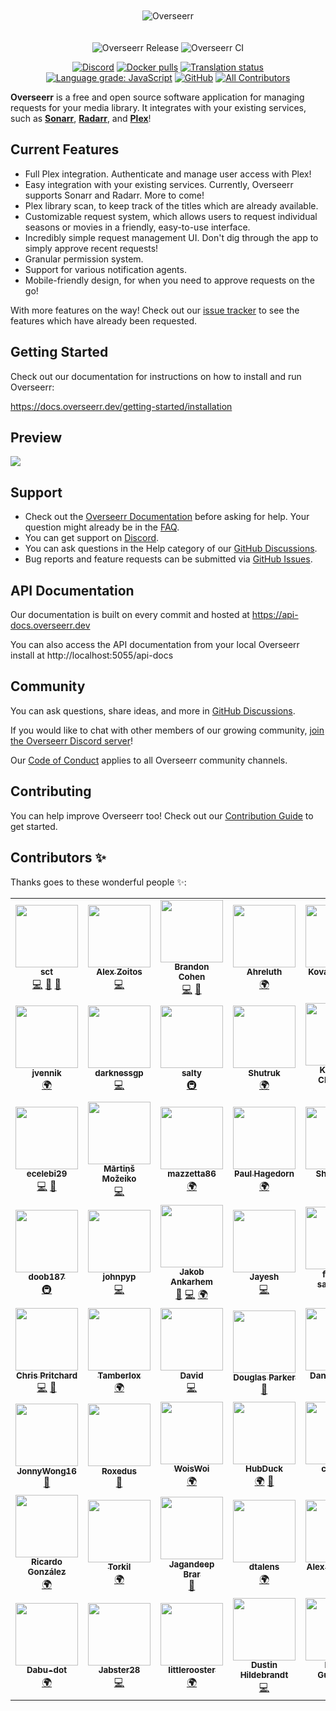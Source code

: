 <p align="center">
<img src="./public/logo_full.svg" alt="Overseerr" style="margin: 20px 0;">
</p>
<p align="center">
<img src="https://github.com/sct/overseerr/workflows/Overseerr%20Release/badge.svg?branch=master" alt="Overseerr Release" />
<img src="https://github.com/sct/overseerr/workflows/Overseerr%20CI/badge.svg" alt="Overseerr CI">
</p>
<p align="center">
<a href="https://discord.gg/overseerr"><img src="https://img.shields.io/discord/783137440809746482" alt="Discord"></a>
<a href="https://hub.docker.com/r/sctx/overseerr"><img src="https://img.shields.io/docker/pulls/sctx/overseerr" alt="Docker pulls"></a>
<a href="https://hosted.weblate.org/engage/overseerr/"><img src="https://hosted.weblate.org/widgets/overseerr/-/overseerr-frontend/svg-badge.svg" alt="Translation status" /></a>
<a href="https://lgtm.com/projects/g/sct/overseerr/context:javascript"><img alt="Language grade: JavaScript" src="https://img.shields.io/lgtm/grade/javascript/g/sct/overseerr.svg?logo=lgtm&logoWidth=18"/></a>
<a href="https://github.com/sct/overseerr/blob/develop/LICENSE"><img alt="GitHub" src="https://img.shields.io/github/license/sct/overseerr"></a>
<!-- ALL-CONTRIBUTORS-BADGE:START - Do not remove or modify this section -->
<a href="#contributors-"><img alt="All Contributors" src="https://img.shields.io/badge/all_contributors-56-orange.svg"/></a>
<!-- ALL-CONTRIBUTORS-BADGE:END -->
</p>

**Overseerr** is a free and open source software application for managing requests for your media library. It integrates with your existing services, such as **[Sonarr](https://sonarr.tv/)**, **[Radarr](https://radarr.video/)**, and **[Plex](https://www.plex.tv/)**!

## Current Features

- Full Plex integration. Authenticate and manage user access with Plex!
- Easy integration with your existing services. Currently, Overseerr supports Sonarr and Radarr. More to come!
- Plex library scan, to keep track of the titles which are already available.
- Customizable request system, which allows users to request individual seasons or movies in a friendly, easy-to-use interface.
- Incredibly simple request management UI. Don't dig through the app to simply approve recent requests!
- Granular permission system.
- Support for various notification agents.
- Mobile-friendly design, for when you need to approve requests on the go!

With more features on the way! Check out our [issue tracker](https://github.com/sct/overseerr/issues) to see the features which have already been requested.

## Getting Started

Check out our documentation for instructions on how to install and run Overseerr:

https://docs.overseerr.dev/getting-started/installation

## Preview

<img src="./public/preview.jpg">

## Support

- Check out the [Overseerr Documentation](https://docs.overseerr.dev/) before asking for help. Your question might already be in the [FAQ](https://docs.overseerr.dev/support/faq).
- You can get support on [Discord](https://discord.gg/overseerr).
- You can ask questions in the Help category of our [GitHub Discussions](https://github.com/sct/overseerr/discussions).
- Bug reports and feature requests can be submitted via [GitHub Issues](https://github.com/sct/overseerr/issues).

## API Documentation

Our documentation is built on every commit and hosted at https://api-docs.overseerr.dev

You can also access the API documentation from your local Overseerr install at http://localhost:5055/api-docs

## Community

You can ask questions, share ideas, and more in [GitHub Discussions](https://github.com/sct/overseerr/discussions).

If you would like to chat with other members of our growing community, [join the Overseerr Discord server](https://discord.gg/overseerr)!

Our [Code of Conduct](https://github.com/sct/overseerr/blob/develop/CODE_OF_CONDUCT.md) applies to all Overseerr community channels.

## Contributing

You can help improve Overseerr too! Check out our [Contribution Guide](https://github.com/sct/overseerr/blob/develop/CONTRIBUTING.md) to get started.

## Contributors ✨

Thanks goes to these wonderful people ✨:

<!-- ALL-CONTRIBUTORS-LIST:START - Do not remove or modify this section -->
<!-- prettier-ignore-start -->
<!-- markdownlint-disable -->
<table>
  <tr>
    <td align="center"><a href="https://sct.dev"><img src="https://avatars1.githubusercontent.com/u/234213?v=4?s=100" width="100px;" alt=""/><br /><sub><b>sct</b></sub></a><br /><a href="https://github.com/sct/overseerr/commits?author=sct" title="Code">💻</a> <a href="#design-sct" title="Design">🎨</a> <a href="#ideas-sct" title="Ideas, Planning, & Feedback">🤔</a></td>
    <td align="center"><a href="https://github.com/azoitos"><img src="https://avatars2.githubusercontent.com/u/26529049?v=4?s=100" width="100px;" alt=""/><br /><sub><b>Alex Zoitos</b></sub></a><br /><a href="https://github.com/sct/overseerr/commits?author=azoitos" title="Code">💻</a></td>
    <td align="center"><a href="https://github.com/OwsleyJr"><img src="https://avatars3.githubusercontent.com/u/8635678?v=4?s=100" width="100px;" alt=""/><br /><sub><b>Brandon Cohen</b></sub></a><br /><a href="https://github.com/sct/overseerr/commits?author=OwsleyJr" title="Code">💻</a> <a href="https://github.com/sct/overseerr/commits?author=OwsleyJr" title="Documentation">📖</a></td>
    <td align="center"><a href="https://github.com/Ahreluth"><img src="https://avatars2.githubusercontent.com/u/75682440?v=4?s=100" width="100px;" alt=""/><br /><sub><b>Ahreluth</b></sub></a><br /><a href="#translation-Ahreluth" title="Translation">🌍</a></td>
    <td align="center"><a href="https://github.com/KovalevArtem"><img src="https://avatars0.githubusercontent.com/u/36500228?v=4?s=100" width="100px;" alt=""/><br /><sub><b>KovalevArtem</b></sub></a><br /><a href="#translation-KovalevArtem" title="Translation">🌍</a></td>
    <td align="center"><a href="https://github.com/GiyomuWeb"><img src="https://avatars0.githubusercontent.com/u/62489209?v=4?s=100" width="100px;" alt=""/><br /><sub><b>GiyomuWeb</b></sub></a><br /><a href="#translation-GiyomuWeb" title="Translation">🌍</a></td>
    <td align="center"><a href="https://github.com/angrycuban13"><img src="https://avatars3.githubusercontent.com/u/39564898?v=4?s=100" width="100px;" alt=""/><br /><sub><b>Angry Cuban</b></sub></a><br /><a href="https://github.com/sct/overseerr/commits?author=angrycuban13" title="Documentation">📖</a></td>
  </tr>
  <tr>
    <td align="center"><a href="https://github.com/jvennik"><img src="https://avatars3.githubusercontent.com/u/6672637?v=4?s=100" width="100px;" alt=""/><br /><sub><b>jvennik</b></sub></a><br /><a href="#translation-jvennik" title="Translation">🌍</a></td>
    <td align="center"><a href="https://github.com/darknessgp"><img src="https://avatars0.githubusercontent.com/u/1521243?v=4?s=100" width="100px;" alt=""/><br /><sub><b>darknessgp</b></sub></a><br /><a href="https://github.com/sct/overseerr/commits?author=darknessgp" title="Code">💻</a></td>
    <td align="center"><a href="https://github.com/saltydk"><img src="https://avatars1.githubusercontent.com/u/6587950?v=4?s=100" width="100px;" alt=""/><br /><sub><b>salty</b></sub></a><br /><a href="#infra-saltydk" title="Infrastructure (Hosting, Build-Tools, etc)">🚇</a></td>
    <td align="center"><a href="https://github.com/Shutruk"><img src="https://avatars2.githubusercontent.com/u/9198633?v=4?s=100" width="100px;" alt=""/><br /><sub><b>Shutruk</b></sub></a><br /><a href="#translation-Shutruk" title="Translation">🌍</a></td>
    <td align="center"><a href="https://github.com/krystiancharubin"><img src="https://avatars2.githubusercontent.com/u/17775600?v=4?s=100" width="100px;" alt=""/><br /><sub><b>Krystian Charubin</b></sub></a><br /><a href="#design-krystiancharubin" title="Design">🎨</a></td>
    <td align="center"><a href="https://github.com/kieron"><img src="https://avatars2.githubusercontent.com/u/8655212?v=4?s=100" width="100px;" alt=""/><br /><sub><b>Kieron Boswell</b></sub></a><br /><a href="https://github.com/sct/overseerr/commits?author=kieron" title="Code">💻</a></td>
    <td align="center"><a href="https://github.com/samwiseg0"><img src="https://avatars1.githubusercontent.com/u/2241731?v=4?s=100" width="100px;" alt=""/><br /><sub><b>samwiseg0</b></sub></a><br /><a href="#question-samwiseg0" title="Answering Questions">💬</a> <a href="#infra-samwiseg0" title="Infrastructure (Hosting, Build-Tools, etc)">🚇</a></td>
  </tr>
  <tr>
    <td align="center"><a href="https://github.com/ecelebi29"><img src="https://avatars2.githubusercontent.com/u/8337120?v=4?s=100" width="100px;" alt=""/><br /><sub><b>ecelebi29</b></sub></a><br /><a href="https://github.com/sct/overseerr/commits?author=ecelebi29" title="Code">💻</a> <a href="https://github.com/sct/overseerr/commits?author=ecelebi29" title="Documentation">📖</a></td>
    <td align="center"><a href="https://github.com/mmozeiko"><img src="https://avatars3.githubusercontent.com/u/1665010?v=4?s=100" width="100px;" alt=""/><br /><sub><b>Mārtiņš Možeiko</b></sub></a><br /><a href="https://github.com/sct/overseerr/commits?author=mmozeiko" title="Code">💻</a></td>
    <td align="center"><a href="https://github.com/mazzetta86"><img src="https://avatars2.githubusercontent.com/u/45591560?v=4?s=100" width="100px;" alt=""/><br /><sub><b>mazzetta86</b></sub></a><br /><a href="#translation-mazzetta86" title="Translation">🌍</a></td>
    <td align="center"><a href="https://github.com/Panzer1119"><img src="https://avatars1.githubusercontent.com/u/23016343?v=4?s=100" width="100px;" alt=""/><br /><sub><b>Paul Hagedorn</b></sub></a><br /><a href="#translation-Panzer1119" title="Translation">🌍</a></td>
    <td align="center"><a href="https://github.com/Shagon94"><img src="https://avatars3.githubusercontent.com/u/9140783?v=4?s=100" width="100px;" alt=""/><br /><sub><b>Shagon94</b></sub></a><br /><a href="#translation-Shagon94" title="Translation">🌍</a></td>
    <td align="center"><a href="https://github.com/sebstrgg"><img src="https://avatars3.githubusercontent.com/u/27026694?v=4?s=100" width="100px;" alt=""/><br /><sub><b>sebstrgg</b></sub></a><br /><a href="#translation-sebstrgg" title="Translation">🌍</a></td>
    <td align="center"><a href="https://github.com/danshilm"><img src="https://avatars2.githubusercontent.com/u/20923978?v=4?s=100" width="100px;" alt=""/><br /><sub><b>Danshil Mungur</b></sub></a><br /><a href="https://github.com/sct/overseerr/commits?author=danshilm" title="Code">💻</a> <a href="https://github.com/sct/overseerr/commits?author=danshilm" title="Documentation">📖</a></td>
  </tr>
  <tr>
    <td align="center"><a href="https://github.com/doob187"><img src="https://avatars1.githubusercontent.com/u/60312740?v=4?s=100" width="100px;" alt=""/><br /><sub><b>doob187</b></sub></a><br /><a href="#infra-doob187" title="Infrastructure (Hosting, Build-Tools, etc)">🚇</a></td>
    <td align="center"><a href="https://github.com/johnpyp"><img src="https://avatars2.githubusercontent.com/u/20625636?v=4?s=100" width="100px;" alt=""/><br /><sub><b>johnpyp</b></sub></a><br /><a href="https://github.com/sct/overseerr/commits?author=johnpyp" title="Code">💻</a></td>
    <td align="center"><a href="https://github.com/ankarhem"><img src="https://avatars1.githubusercontent.com/u/14110063?v=4?s=100" width="100px;" alt=""/><br /><sub><b>Jakob Ankarhem</b></sub></a><br /><a href="https://github.com/sct/overseerr/commits?author=ankarhem" title="Documentation">📖</a> <a href="https://github.com/sct/overseerr/commits?author=ankarhem" title="Code">💻</a> <a href="#translation-ankarhem" title="Translation">🌍</a></td>
    <td align="center"><a href="https://github.com/jayesh100"><img src="https://avatars1.githubusercontent.com/u/8022175?v=4?s=100" width="100px;" alt=""/><br /><sub><b>Jayesh</b></sub></a><br /><a href="https://github.com/sct/overseerr/commits?author=jayesh100" title="Code">💻</a></td>
    <td align="center"><a href="https://github.com/flying-sausages"><img src="https://avatars1.githubusercontent.com/u/23618693?v=4?s=100" width="100px;" alt=""/><br /><sub><b>flying-sausages</b></sub></a><br /><a href="https://github.com/sct/overseerr/commits?author=flying-sausages" title="Documentation">📖</a></td>
    <td align="center"><a href="https://github.com/hirenshah"><img src="https://avatars2.githubusercontent.com/u/418112?v=4?s=100" width="100px;" alt=""/><br /><sub><b>hirenshah</b></sub></a><br /><a href="https://github.com/sct/overseerr/commits?author=hirenshah" title="Documentation">📖</a></td>
    <td align="center"><a href="https://github.com/TheCatLady"><img src="https://avatars0.githubusercontent.com/u/52870424?v=4?s=100" width="100px;" alt=""/><br /><sub><b>TheCatLady</b></sub></a><br /><a href="https://github.com/sct/overseerr/commits?author=TheCatLady" title="Code">💻</a> <a href="#translation-TheCatLady" title="Translation">🌍</a> <a href="https://github.com/sct/overseerr/commits?author=TheCatLady" title="Documentation">📖</a></td>
  </tr>
  <tr>
    <td align="center"><a href="https://github.com/chriscpritchard"><img src="https://avatars1.githubusercontent.com/u/1839074?v=4?s=100" width="100px;" alt=""/><br /><sub><b>Chris Pritchard</b></sub></a><br /><a href="https://github.com/sct/overseerr/commits?author=chriscpritchard" title="Code">💻</a> <a href="https://github.com/sct/overseerr/commits?author=chriscpritchard" title="Documentation">📖</a></td>
    <td align="center"><a href="https://github.com/Tamberlox"><img src="https://avatars3.githubusercontent.com/u/56069014?v=4?s=100" width="100px;" alt=""/><br /><sub><b>Tamberlox</b></sub></a><br /><a href="#translation-Tamberlox" title="Translation">🌍</a></td>
    <td align="center"><a href="https://hmnd.io"><img src="https://avatars.githubusercontent.com/u/12853597?v=4?s=100" width="100px;" alt=""/><br /><sub><b>David</b></sub></a><br /><a href="https://github.com/sct/overseerr/commits?author=hmnd" title="Code">💻</a></td>
    <td align="center"><a href="https://www.douglas-parker.com"><img src="https://avatars.githubusercontent.com/u/18235822?v=4?s=100" width="100px;" alt=""/><br /><sub><b>Douglas Parker</b></sub></a><br /><a href="https://github.com/sct/overseerr/commits?author=douglasparker" title="Documentation">📖</a></td>
    <td align="center"><a href="https://github.com/dancarter"><img src="https://avatars.githubusercontent.com/u/4387516?v=4?s=100" width="100px;" alt=""/><br /><sub><b>Daniel Carter</b></sub></a><br /><a href="https://github.com/sct/overseerr/commits?author=dancarter" title="Code">💻</a></td>
    <td align="center"><a href="https://nuro.dev"><img src="https://avatars.githubusercontent.com/u/4991309?v=4?s=100" width="100px;" alt=""/><br /><sub><b>nuro</b></sub></a><br /><a href="https://github.com/sct/overseerr/commits?author=NuroDev" title="Documentation">📖</a></td>
    <td align="center"><a href="https://github.com/onedr0p"><img src="https://avatars.githubusercontent.com/u/213795?v=4?s=100" width="100px;" alt=""/><br /><sub><b>ᗪєνιη ᗷυнʟ</b></sub></a><br /><a href="#infra-onedr0p" title="Infrastructure (Hosting, Build-Tools, etc)">🚇</a></td>
  </tr>
  <tr>
    <td align="center"><a href="https://github.com/JonnyWong16"><img src="https://avatars.githubusercontent.com/u/9099342?v=4?s=100" width="100px;" alt=""/><br /><sub><b>JonnyWong16</b></sub></a><br /><a href="https://github.com/sct/overseerr/commits?author=JonnyWong16" title="Documentation">📖</a></td>
    <td align="center"><a href="https://github.com/Roxedus"><img src="https://avatars.githubusercontent.com/u/7110194?v=4?s=100" width="100px;" alt=""/><br /><sub><b>Roxedus</b></sub></a><br /><a href="https://github.com/sct/overseerr/commits?author=Roxedus" title="Documentation">📖</a></td>
    <td align="center"><a href="https://github.com/WoisWoi"><img src="https://avatars.githubusercontent.com/u/75491231?v=4?s=100" width="100px;" alt=""/><br /><sub><b>WoisWoi</b></sub></a><br /><a href="#translation-WoisWoi" title="Translation">🌍</a></td>
    <td align="center"><a href="https://github.com/HubDuck"><img src="https://avatars.githubusercontent.com/u/77843475?v=4?s=100" width="100px;" alt=""/><br /><sub><b>HubDuck</b></sub></a><br /><a href="#translation-HubDuck" title="Translation">🌍</a> <a href="https://github.com/sct/overseerr/commits?author=HubDuck" title="Documentation">📖</a></td>
    <td align="center"><a href="https://github.com/costaht"><img src="https://avatars.githubusercontent.com/u/50637431?v=4?s=100" width="100px;" alt=""/><br /><sub><b>costaht</b></sub></a><br /><a href="https://github.com/sct/overseerr/commits?author=costaht" title="Documentation">📖</a> <a href="#translation-costaht" title="Translation">🌍</a></td>
    <td align="center"><a href="https://github.com/Shjosan"><img src="https://avatars.githubusercontent.com/u/20847626?v=4?s=100" width="100px;" alt=""/><br /><sub><b>Shjosan</b></sub></a><br /><a href="#translation-Shjosan" title="Translation">🌍</a></td>
    <td align="center"><a href="https://github.com/kobaubarr"><img src="https://avatars.githubusercontent.com/u/28481522?v=4?s=100" width="100px;" alt=""/><br /><sub><b>kobaubarr</b></sub></a><br /><a href="#translation-kobaubarr" title="Translation">🌍</a></td>
  </tr>
  <tr>
    <td align="center"><a href="https://github.com/notorius28"><img src="https://avatars.githubusercontent.com/u/1621513?v=4?s=100" width="100px;" alt=""/><br /><sub><b>Ricardo González</b></sub></a><br /><a href="#translation-notorius28" title="Translation">🌍</a></td>
    <td align="center"><a href="http://torkili.uz"><img src="https://avatars.githubusercontent.com/u/460764?v=4?s=100" width="100px;" alt=""/><br /><sub><b>Torkil</b></sub></a><br /><a href="#translation-Torkiliuz" title="Translation">🌍</a></td>
    <td align="center"><a href="https://www.jagandeepbrar.io"><img src="https://avatars.githubusercontent.com/u/3048295?v=4?s=100" width="100px;" alt=""/><br /><sub><b>Jagandeep Brar</b></sub></a><br /><a href="https://github.com/sct/overseerr/commits?author=JagandeepBrar" title="Documentation">📖</a></td>
    <td align="center"><a href="http://dtalens.com"><img src="https://avatars.githubusercontent.com/u/6631832?v=4?s=100" width="100px;" alt=""/><br /><sub><b>dtalens</b></sub></a><br /><a href="#translation-dtalens" title="Translation">🌍</a></td>
    <td align="center"><a href="https://github.com/acortelyou"><img src="https://avatars.githubusercontent.com/u/1689668?v=4?s=100" width="100px;" alt=""/><br /><sub><b>Alex Cortelyou</b></sub></a><br /><a href="https://github.com/sct/overseerr/commits?author=acortelyou" title="Code">💻</a></td>
    <td align="center"><a href="https://nz.linkedin.com/in/jonocairns"><img src="https://avatars.githubusercontent.com/u/182836?v=4?s=100" width="100px;" alt=""/><br /><sub><b>Jono Cairns</b></sub></a><br /><a href="https://github.com/sct/overseerr/commits?author=jonocairns" title="Code">💻</a></td>
    <td align="center"><a href="https://scias.net/"><img src="https://avatars.githubusercontent.com/u/439655?v=4?s=100" width="100px;" alt=""/><br /><sub><b>DJScias</b></sub></a><br /><a href="#translation-DJScias" title="Translation">🌍</a></td>
  </tr>
  <tr>
    <td align="center"><a href="https://github.com/Dabu-dot"><img src="https://avatars.githubusercontent.com/u/52525576?v=4?s=100" width="100px;" alt=""/><br /><sub><b>Dabu-dot</b></sub></a><br /><a href="#translation-Dabu-dot" title="Translation">🌍</a></td>
    <td align="center"><a href="https://github.com/Jabster28"><img src="https://avatars.githubusercontent.com/u/29015942?v=4?s=100" width="100px;" alt=""/><br /><sub><b>Jabster28</b></sub></a><br /><a href="https://github.com/sct/overseerr/commits?author=Jabster28" title="Code">💻</a></td>
    <td align="center"><a href="https://github.com/littlerooster"><img src="https://avatars.githubusercontent.com/u/83890654?v=4?s=100" width="100px;" alt=""/><br /><sub><b>littlerooster</b></sub></a><br /><a href="#translation-littlerooster" title="Translation">🌍</a></td>
    <td align="center"><a href="https://github.com/dphildebrandt"><img src="https://avatars.githubusercontent.com/u/154459?v=4?s=100" width="100px;" alt=""/><br /><sub><b>Dustin Hildebrandt</b></sub></a><br /><a href="https://github.com/sct/overseerr/commits?author=dphildebrandt" title="Code">💻</a></td>
    <td align="center"><a href="https://github.com/Generator"><img src="https://avatars.githubusercontent.com/u/44146?v=4?s=100" width="100px;" alt=""/><br /><sub><b>Bruno Guerreiro</b></sub></a><br /><a href="#translation-Generator" title="Translation">🌍</a></td>
    <td align="center"><a href="https://github.com/iceHtwoO"><img src="https://avatars.githubusercontent.com/u/27020492?v=4?s=100" width="100px;" alt=""/><br /><sub><b>Alexander Neuhäuser</b></sub></a><br /><a href="#translation-iceHtwoO" title="Translation">🌍</a></td>
    <td align="center"><a href="http://www.unext.co.jp"><img src="https://avatars.githubusercontent.com/u/37431541?v=4?s=100" width="100px;" alt=""/><br /><sub><b>Livio</b></sub></a><br /><a href="#design-liviokanone" title="Design">🎨</a></td>
  </tr>
</table>

<!-- markdownlint-restore -->
<!-- prettier-ignore-end -->

<!-- ALL-CONTRIBUTORS-LIST:END -->
